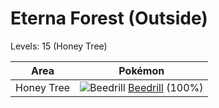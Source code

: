 # Eterna Forest (Outside)
Levels: 15 (Honey Tree)

Area       | Pokémon
---        | ---
Honey Tree | ![][015]  [Beedrill] (100%)


[015]: https://raw.githubusercontent.com/PokeAPI/sprites/master/sprites/pokemon/15.png "Beedrill"
[Beedrill]: /pokemon_changes/015.md
